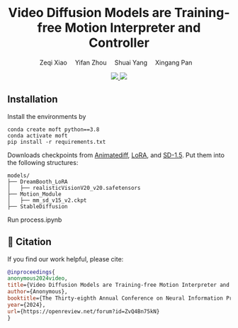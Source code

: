 
<br>
<p align="center">
<h1 align="center"><strong>Video Diffusion Models are Training-free Motion Interpreter and Controller</strong></h1>
  <p align="center">
    Zeqi Xiao&emsp;
    Yifan Zhou&emsp;
    Shuai Yang&emsp;
    Xingang Pan&emsp;
  </p>
</p>

<p align="center">
  <a href="https://arxiv.org/abs/2405.14864" target='_blank'>
    <img src="https://img.shields.io/badge/arXiv-2308.16911-blue?">
  </a>
  <a href="https://xizaoqu.github.io/moft/" target='_blank'>
    <img src="https://img.shields.io/badge/Project-&#x1F680-blue">
  </a>
</p>


## Installation

Install the environments by

```
conda create moft python==3.8
conda activate moft
pip install -r requirements.txt
```

Downloads checkpoints from [Animatediff](https://github.com/guoyww/AnimateDiff), [LoRA](https://huggingface.co/ckpt/realistic-vision-v20/blob/main/realisticVisionV20_v20.safetensors), and [SD-1.5](https://huggingface.co/stable-diffusion-v1-5/stable-diffusion-v1-5).
Put them into the following structures:
```
models/
├── DreamBooth_LoRA
│   ├── realisticVisionV20_v20.safetensors
├── Motion_Module
│   ├── mm_sd_v15_v2.ckpt
├── StableDiffusion
```


Run process.ipynb


## 🔗 Citation

If you find our work helpful, please cite:

```bibtex
@inproceedings{
anonymous2024video,
title={Video Diffusion Models are Training-free Motion Interpreter and Controller},
author={Anonymous},
booktitle={The Thirty-eighth Annual Conference on Neural Information Processing Systems},
year={2024},
url={https://openreview.net/forum?id=ZvQ4Bn75kN}
}
```